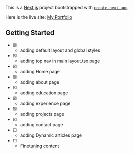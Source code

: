 This is a [Next.js](https://nextjs.org/) project bootstrapped with [`create-next-app`](https://github.com/vercel/next.js/tree/canary/packages/create-next-app).

Here is the live site: [My Portfolio](https://swanand-khonde-portfolio.vercel.app/)

## Getting Started

- [x] - adding default layout and global styles
- [x] - adding top nav in main layout.tsx page
- [x] - adding Home page
- [x] - adding about page
- [x] - adding education page
- [x] - adding experience page
- [x] - adding projects page
- [x] - adding contact page
- [ ] - adding Dynamic articles page
- [ ] - Finetuning content
